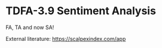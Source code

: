 # TDFA-3.9 Sentiment Analysis

FA, TA and now SA!

External literature: https://scalpexindex.com/app   

